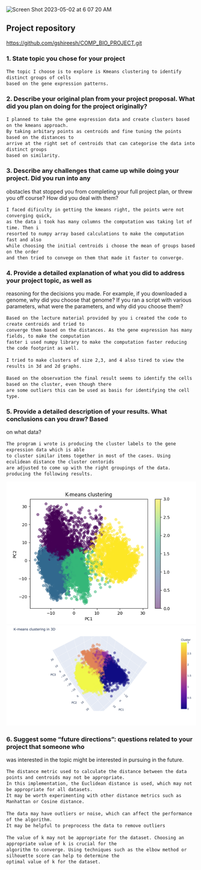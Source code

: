 <img width="833" alt="Screen Shot 2023-05-02 at 6 07 20 AM" src="https://user-images.githubusercontent.com/6884370/235675185-a040ce28-85aa-4699-8081-75bb449149f7.png">

## Project repository

https://github.com/gshireesh/COMP_BIO_PROJECT.git


### 1. State topic you chose for your project

```
The topic I choose is to explore is Kmeans clustering to identify distinct groups of cells 
based on the gene expression patterns.
```

### 2. Describe your original plan from your project proposal. What did you plan on doing for the project originally?

```
I planned to take the gene expression data and create clusters based on the kmeans approach.
By taking arbitary points as centroids and fine tuning the points based on the distances to
arrive at the right set of centroids that can categorise the data into distinct groups
based on similarity.
```

### 3. Describe any challenges that came up while doing your project. Did you run into any
obstacles that stopped you from completing your full project plan, or threw you off
course? How did you deal with them?

```
I faced dificulty in getting the kmeans right, the points were not converging quick,
as the data i took has many columns the computation was taking lot of time. Then i 
resorted to numpy array based calculations to make the computation fast and also 
while choosing the initial centroids i choose the mean of groups based on the order
and then tried to convege on them that made it faster to converge.
```

### 4. Provide a detailed explanation of what you did to address your project topic, as well as
reasoning for the decisions you made. For example, if you downloaded a genome, why
did you choose that genome? If you ran a script with various parameters, what were the
parameters, and why did you choose them?

```
Based on the lecture material provided by you i created the code to create centroids and tried to 
converge them based on the distances. As the gene expression has many fields, to make the computation 
faster i used numpy library to make the computation faster reducing the code footprint as well.

I tried to make clusters of size 2,3, and 4 also tired to view the results in 3d and 2d graphs.

Based on the observation the final result seems to identify the cells based on the cluster, even though there
are some outliers this can be used as basis for identifying the cell type.
```

### 5. Provide a detailed description of your results. What conclusions can you draw? Based
on what data?

```
The program i wrote is producing the cluster labels to the gene expression data which is able 
to cluster similar items together in most of the cases. Using eculidean distance the cluster centorids 
are adjusted to come up with the right groupings of the data. producing the following results.
```

![clustering](clustering.png)
![Result](result.png)

### 6. Suggest some “future directions”: questions related to your project that someone who
was interested in the topic might be interested in pursuing in the future.

```
The distance metric used to calculate the distance between the data points and centroids may not be appropriate. 
In this implementation, the Euclidean distance is used, which may not be appropriate for all datasets. 
It may be worth experimenting with other distance metrics such as Manhattan or Cosine distance.

The data may have outliers or noise, which can affect the performance of the algorithm. 
It may be helpful to preprocess the data to remove outliers

The value of k may not be appropriate for the dataset. Choosing an appropriate value of k is crucial for the 
algorithm to converge. Using techniques such as the elbow method or silhouette score can help to determine the
optimal value of k for the dataset.
```

